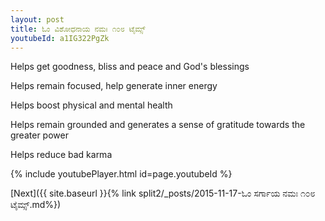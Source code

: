 ```yaml
---
layout: post
title: ಓಂ ವಿಶೋಧನಾಯ ನಮಃ ೧೦೮ ಟೈಮ್ಸ್
youtubeId: a1IG322PgZk
---
```

 
 
Helps get goodness, bliss and peace and God's blessings
 
Helps remain focused, help generate inner energy 
 
Helps boost physical and mental health 
 
Helps remain grounded and generates a sense of gratitude towards the greater power 
 
Helps reduce bad karma
 
 
 
 


{% include youtubePlayer.html id=page.youtubeId %}
 
[Next]({{ site.baseurl }}{% link  split2/_posts/2015-11-17-ಓಂ ಸರ್ಗಾಯ ನಮಃ ೧೦೮ ಟೈಮ್ಸ್.md%})
 
